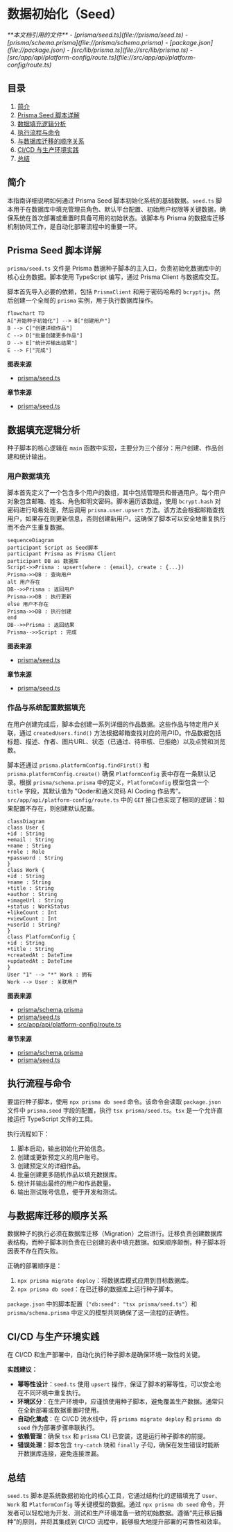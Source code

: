 # 数据初始化（Seed）

<cite>
**本文档引用的文件**  
- [prisma/seed.ts](file://prisma/seed.ts)
- [prisma/schema.prisma](file://prisma/schema.prisma)
- [package.json](file://package.json)
- [src/lib/prisma.ts](file://src/lib/prisma.ts)
- [src/app/api/platform-config/route.ts](file://src/app/api/platform-config/route.ts)
</cite>

## 目录
1. [简介](#简介)
2. [Prisma Seed 脚本详解](#prisma-seed-脚本详解)
3. [数据填充逻辑分析](#数据填充逻辑分析)
4. [执行流程与命令](#执行流程与命令)
5. [与数据库迁移的顺序关系](#与数据库迁移的顺序关系)
6. [CI/CD 与生产环境实践](#cicd-与生产环境实践)
7. [总结](#总结)

## 简介
本指南详细说明如何通过 Prisma Seed 脚本初始化系统的基础数据。`seed.ts` 脚本用于在数据库中填充管理员角色、默认平台配置、初始用户权限等关键数据，确保系统在首次部署或重置时具备可用的初始状态。该脚本与 Prisma 的数据库迁移机制协同工作，是自动化部署流程中的重要一环。

## Prisma Seed 脚本详解
`prisma/seed.ts` 文件是 Prisma 数据种子脚本的主入口，负责初始化数据库中的核心业务数据。脚本使用 TypeScript 编写，通过 Prisma Client 与数据库交互。

脚本首先导入必要的依赖，包括 `PrismaClient` 和用于密码哈希的 `bcryptjs`。然后创建一个全局的 `prisma` 实例，用于执行数据库操作。

```mermaid
flowchart TD
A["开始种子初始化"] --> B["创建用户"]
B --> C["创建详细作品"]
C --> D["批量创建更多作品"]
D --> E["统计并输出结果"]
E --> F["完成"]
```

**图表来源**
- [prisma/seed.ts](file://prisma/seed.ts#L1-L318)

**章节来源**
- [prisma/seed.ts](file://prisma/seed.ts#L1-L318)

## 数据填充逻辑分析
种子脚本的核心逻辑在 `main` 函数中实现，主要分为三个部分：用户创建、作品创建和统计输出。

### 用户数据填充
脚本首先定义了一个包含多个用户的数组，其中包括管理员和普通用户。每个用户对象包含邮箱、姓名、角色和明文密码。脚本遍历该数组，使用 `bcrypt.hash` 对密码进行哈希处理，然后调用 `prisma.user.upsert` 方法。该方法会根据邮箱查找用户，如果存在则更新信息，否则创建新用户。这确保了脚本可以安全地重复执行而不会产生重复数据。

```mermaid
sequenceDiagram
participant Script as Seed脚本
participant Prisma as Prisma Client
participant DB as 数据库
Script->>Prisma : upsert(where : {email}, create : {...})
Prisma->>DB : 查询用户
alt 用户存在
DB-->>Prisma : 返回用户
Prisma->>DB : 执行更新
else 用户不存在
Prisma->>DB : 执行创建
end
DB-->>Prisma : 返回结果
Prisma-->>Script : 完成
```

**图表来源**
- [prisma/seed.ts](file://prisma/seed.ts#L20-L55)

**章节来源**
- [prisma/seed.ts](file://prisma/seed.ts#L20-L55)

### 作品与系统配置数据填充
在用户创建完成后，脚本会创建一系列详细的作品数据。这些作品与特定用户关联，通过 `createdUsers.find()` 方法根据邮箱查找对应的用户ID。作品数据包括标题、描述、作者、图片URL、状态（已通过、待审核、已拒绝）以及点赞和浏览数。

脚本还通过 `prisma.platformConfig.findFirst()` 和 `prisma.platformConfig.create()` 确保 `PlatformConfig` 表中存在一条默认记录。根据 `prisma/schema.prisma` 中的定义，`PlatformConfig` 模型包含一个 `title` 字段，其默认值为 "Qoder和通义灵码 AI Coding 作品秀"。`src/app/api/platform-config/route.ts` 中的 `GET` 接口也实现了相同的逻辑：如果配置不存在，则创建默认配置。

```mermaid
classDiagram
class User {
+id : String
+email : String
+name : String
+role : Role
+password : String
}
class Work {
+id : String
+name : String
+title : String
+author : String
+imageUrl : String
+status : WorkStatus
+likeCount : Int
+viewCount : Int
+userId : String?
}
class PlatformConfig {
+id : String
+title : String
+createdAt : DateTime
+updatedAt : DateTime
}
User "1" --> "*" Work : 拥有
Work --> User : 关联用户
```

**图表来源**
- [prisma/schema.prisma](file://prisma/schema.prisma#L1-L168)
- [prisma/seed.ts](file://prisma/seed.ts#L57-L280)
- [src/app/api/platform-config/route.ts](file://src/app/api/platform-config/route.ts#L15-L35)

**章节来源**
- [prisma/schema.prisma](file://prisma/schema.prisma#L1-L168)
- [prisma/seed.ts](file://prisma/seed.ts#L57-L280)

## 执行流程与命令
要运行种子脚本，使用 `npx prisma db seed` 命令。该命令会读取 `package.json` 文件中 `prisma.seed` 字段的配置，执行 `tsx prisma/seed.ts`。`tsx` 是一个允许直接运行 TypeScript 文件的工具。

执行流程如下：
1.  脚本启动，输出初始化开始信息。
2.  创建或更新预定义的用户账号。
3.  创建预定义的详细作品。
4.  批量创建更多随机作品以填充数据库。
5.  统计并输出最终的用户和作品数量。
6.  输出测试账号信息，便于开发和测试。

## 与数据库迁移的顺序关系
数据种子的执行必须在数据库迁移（Migration）之后进行。迁移负责创建数据库表结构，而种子脚本则负责在已创建的表中填充数据。如果顺序颠倒，种子脚本将因表不存在而失败。

正确的部署顺序是：
1.  `npx prisma migrate deploy`：将数据库模式应用到目标数据库。
2.  `npx prisma db seed`：在已迁移的数据库上运行种子脚本。

`package.json` 中的脚本配置（`"db:seed": "tsx prisma/seed.ts"`）和 `prisma/schema.prisma` 中定义的模型共同确保了这一流程的正确性。

## CI/CD 与生产环境实践
在 CI/CD 和生产部署中，自动化执行种子脚本是确保环境一致性的关键。

**实践建议：**
- **幂等性设计**：`seed.ts` 使用 `upsert` 操作，保证了脚本的幂等性，可以安全地在不同环境中重复执行。
- **环境区分**：在生产环境中，应谨慎使用种子脚本，避免覆盖生产数据。通常只在全新部署或数据重置时使用。
- **自动化集成**：在 CI/CD 流水线中，将 `prisma migrate deploy` 和 `prisma db seed` 作为部署步骤串联执行。
- **依赖管理**：确保 `tsx` 和 `prisma` CLI 已安装，这是运行种子脚本的前提。
- **错误处理**：脚本包含 `try-catch` 块和 `finally` 子句，确保在发生错误时能断开数据库连接，避免连接泄漏。

## 总结
`seed.ts` 脚本是系统数据初始化的核心工具，它通过结构化的逻辑填充了 `User`、`Work` 和 `PlatformConfig` 等关键模型的数据。通过 `npx prisma db seed` 命令，开发者可以轻松地为开发、测试和生产环境准备一致的初始数据。遵循“先迁移后播种”的原则，并将其集成到 CI/CD 流程中，能够极大地提升部署的可靠性和效率。